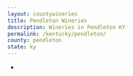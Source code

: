```yaml
---
layout: countywineries
title: Pendleton Wineries
description: Wineries in Pendleton KY
permalink: /kentucky/pendleton/
county: pendleton
state: ky
---
```

-
